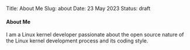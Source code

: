 Title: About Me
Slug: about
Date: 23 May 2023
Status: draft

#### About Me

I am a Linux kernel developer passionate about the open source nature of the Linux kernel development process and its coding style.
